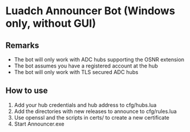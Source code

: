 # Luadch Announcer Bot (Windows only, without GUI)

## Remarks

- The bot will only work with ADC hubs supporting the OSNR extension
- The bot assumes you have a registered account at the hub
- The bot will only work with TLS secured ADC hubs

## How to use

1. Add your hub credentials and hub address to cfg/hubs.lua
2. Add the directories with new releases to announce to cfg/rules.lua
3. Use openssl and the scripts in certs/ to create a new certificate
4. Start Announcer.exe
